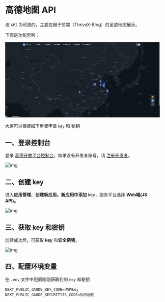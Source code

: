 # 高德地图 API

该  `API` 为可选的，主要应用于前端（ThriveX-Blog）的足迹地图展示。

下面是功能示列：

![image-20241215185444757](./assets/image-20241215185444757.png)

大家可以根据如下步骤申请 `key` 和 秘钥


## 一、登录控制台

登录 [高德开放平台控制台](https://console.amap.com/)，如果没有开发者账号，请 [注册开发者](https://console.amap.com/dev/id)。

![img](https://a.amap.com/lbs/static/img/doc/doc_1678173844853_d2b5c.png)



## 二、创建 key

进入**应用管理**，**创建新应用，**新应用中**添加** key，服务平台选择 **Web端(JS API)。**

![img](https://a.amap.com/lbs/static/img/doc/doc_1678174018216_d2b5c.png)



## 三、获取 key 和密钥

创建成功后，可获取 **key** 和**安全密钥**。

![img](https://a.amap.com/lbs/static/img/doc/doc_1678174104638_d2b5c.png)



## 四、配置环境变量

在 `.env` 文件中配置刚刚获取到的 `key` 和秘钥

```
NEXT_PUBLIC_GAODE_KEY_CODE=你的key
NEXT_PUBLIC_GAODE_SECURITYJS_CODE=你的秘钥
```

